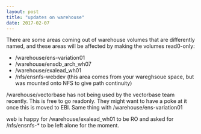 ```yaml
---
layout: post
title: "updates on warehouse"
date: 2017-02-07
---
```


There are some areas coming out of warehouse volumes that are differently named, and these areas will be affected by making the volumes read0-only:

- /warehouse/ens-variation01
- /warehouse/ensdb_arch_wh07
- /warehouse/exalead_wh01
- /nfs/ensnfs-webdev  (this area comes from your wareghsoue space, but was mounted onto NFS to give path continuity)

/warehouse/vectorbase has not being used by the vectorbase team recently. This is free to go readonly. They might want to have a poke at it once this is moved to EBI. Same thing with /warehouse/ens-variation01

web is happy for /warehouse/exalead_wh01 to be RO and asked for /nfs/ensnfs-* to be left alone for the moment.

